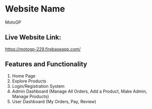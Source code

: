 # Website Name

MotoGP

## Live Website Link:

https://motogp-229.firebaseapp.com/ 

## Features and Functionality

1. Home Page
2. Explore Products
3. Login/Registration System
4. Admin Dashboard (Manage All Orders, Add a Product, Make Admin, Manage Products)
5. User Dashboard (My Orders, Pay, Review)

